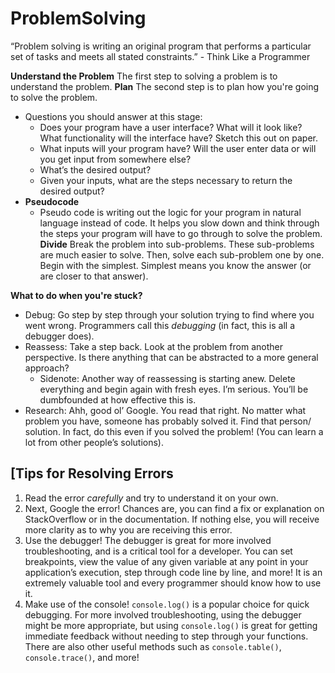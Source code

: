 # ProblemSolving



“Problem solving is writing an original program that performs a particular set of tasks and meets all stated constraints.” - Think Like a Programmer

**Understand the Problem**
The first step to solving a problem is to understand the problem.
**Plan**
The second step is to plan how you're going to solve the problem. 
- Questions you should answer at this stage:
	- Does your program have a user interface? What will it look like? What functionality will the interface have? Sketch this out on paper.
	- What inputs will your program have? Will the user enter data or will you get input from somewhere else?
	- What’s the desired output?
	- Given your inputs, what are the steps necessary to return the desired output?
 - **Pseudocode**
	 - Pseudo code is writing out the logic for your program in natural language instead of code. It helps you slow down and think through the steps your program will have to go through to solve the problem.
**Divide**
Break the problem into sub-problems. These sub-problems are much easier to solve. Then, solve each sub-problem one by one. Begin with the simplest. Simplest means you know the answer (or are closer to that answer).

**What to do when you're stuck?**
- Debug: Go step by step through your solution trying to find where you went wrong. Programmers call this _debugging_ (in fact, this is all a debugger does).
- Reassess: Take a step back. Look at the problem from another perspective. Is there anything that can be abstracted to a more general approach?
	- Sidenote: Another way of reassessing is starting anew. Delete everything and begin again with fresh eyes. I’m serious. You’ll be dumbfounded at how effective this is.
- Research: Ahh, good ol’ Google. You read that right. No matter what problem you have, someone has probably solved it. Find that person/ solution. In fact, do this even if you solved the problem! (You can learn a lot from other people’s solutions).


## [Tips for Resolving Errors

1.  Read the error _carefully_ and try to understand it on your own.
2.  Next, Google the error! Chances are, you can find a fix or explanation on StackOverflow or in the documentation. If nothing else, you will receive more clarity as to why you are receiving this error.
3.  Use the debugger! The debugger is great for more involved troubleshooting, and is a critical tool for a developer. You can set breakpoints, view the value of any given variable at any point in your application’s execution, step through code line by line, and more! It is an extremely valuable tool and every programmer should know how to use it. 
4.  Make use of the console! `console.log()` is a popular choice for quick debugging. For more involved troubleshooting, using the debugger might be more appropriate, but using `console.log()` is great for getting immediate feedback without needing to step through your functions. There are also other useful methods such as `console.table()`, `console.trace()`, and more! 